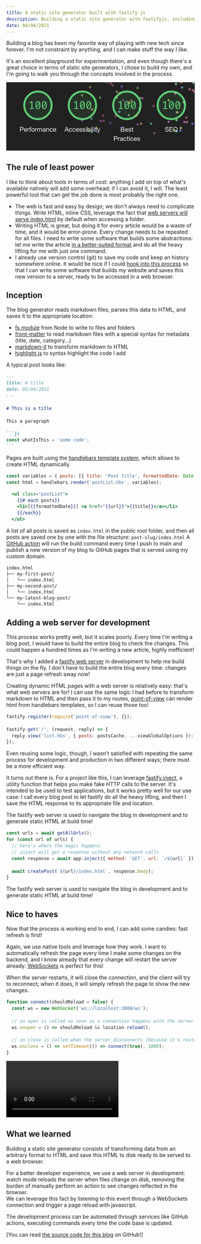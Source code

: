 ```yaml
---
title: A static site generator built with fastify js
description: Building a static site generator with fastifyjs, including hot reaload for fast development
date: 04/04/2021
---
```


Building a blog has been my favorite way of playing with new tech since forever. I'm not constraint by anything, and I can make stuff the way I like.

It's an excellent playground for experimentation, and even though there's a great choice in terms of static site generators, I chose to build my own, and I'm going to walk you through the concepts involved in the process.

<img src="assets/lighthouse.png" alt="A perfect 100 score from lightouse for this blog" />

## The rule of least power

I like to think about tools in terms of cost: anything I add on top of what's available natively will add some overhead; if I can avoid it, I will. The least powerful tool that can get the job done is most probably the right one.

- The web is fast and easy by design; we don't always need to complicate things. Write HTML, inline CSS, leverage the fact that [web servers will serve index.html](https://en.wikipedia.org/wiki/Webserver_directory_index) by default when accessing a folder.
- Writing HTML is great, but doing it for every article would be a waste of time, and it would be error-prone. Every change needs to be repeated for all files. I need to write some software that builds some abstractions: let me write the article [in a better-suited format](https://daringfireball.net/projects/markdown/syntax) and do all the heavy lifting for me with just one command.
- I already use version control (git) to save my code and keep an history somewhere online. It would be nice if I could [hook into this process](https://github.com/features/actions) so that I can write some software that builds my website and saves this new version to a server, ready to be accessed in a web browser.

## Inception

The blog generator reads markdown files, parses this data to HTML, and saves it to the appropriate location:

- [fs module](https://nodejs.org/api/fs.html#fs_fs_mkdir_path_options_callback) from Node to write to files and folders
- [front-matter](https://www.npmjs.com/package/front-matter) to read markdown files with a special syntax for metadata (title, date, category...)
- [markdown-it](https://github.com/markdown-it/markdown-it) to transform markdown to HTML
- [highlight.js](https://github.com/highlightjs/highlight.js/) to syntax highlight the code I add

A typical post looks like:

````md
---
title: A title
date: 05/04/2021
---

# This is a title

This a paragraph

```js
const whatIsThis = 'some code';
```
````

Pages are built using the [handlebars template system](https://handlebarsjs.com/), which allows to create HTML dynamically.

```js
const variables = { posts: [{ title: 'Post title', formattedDate: Date.now() }] };
const html = handlebars.render('postList.hbs', variables);
```

```hbs
  <ul class="postList">
    {{# each posts}}
    <li>[{{formattedDate}}] <a href="{{url}}">{{title}}</a></li>
    {{/each}}
  </ul>
```

A list of all posts is saved as `index.html` in the public root folder, and then all posts are saved one by one with the file structure: `post-slug/index.html`
A [GitHub action](https://github.com/JamesIves/github-pages-deploy-action) will run the build command every time I push to main and publish a new version of my blog to GitHub pages that is served using my custom domain.

```
index.html
├── my-first-post/
│   └── index.html
├── my-second-post/
│   └── index.html
└── my-latest-blog-post/
    └── index.html
```

## Adding a web server for development

This process works pretty well, but it scales poorly. Every time I'm writing a blog post, I would have to build the entire blog to check the changes. This could happen a hundred times as I'm writing a new article, highly inefficient!

That's why I added a [fastify web server](https://www.fastify.io/) in development to help me build things on the fly. I don't have to build the entire blog every time: changes are just a page refresh away now!

Creating dynamic HTML pages with a web server is relatively easy: that's what web servers are for!
I can use the same logic I had before to transform markdown to HTML and then pass it to my routes, [point-of-view](https://github.com/fastify/point-of-view) can render html from handlebars templates, so I can reuse those too!

```js
fastify.register(require('point-of-view'), {});

fastify.get('/', (request, reply) => {
  reply.view('list.hbs', { posts: postsCache, ...viewGlobalOptions });
});
```

Even reusing some logic, though, I wasn't satisfied with repeating the same process for development and production in two different ways; there must be a more efficient way.

It turns out there is. For a project like this, I can leverage [fastify.inject](https://www.fastify.io/docs/latest/Testing/#benefits-of-using-fastifyinject), a utility function that helps you make fake HTTP calls to the server. It's intended to be used to test applications, but it works pretty well for our use case: I call every blog post to let fastify do all the heavy lifting, and then I save the HTML response to its appropriate file and location.

The fastify web server is used to navigate the blog in development and to generate static HTML at build time!

```js
const urls = await getAllUrls();
for (const url of urls) {
  // here's where the magic happens.
  // inject will get a response without any network calls
  const response = await app.inject({ method: 'GET', url: `/${url}` });

  await createPost(`${url}/index.html`, response.body);
}
```

The fastify web server is used to navigate the blog in development and to generate static HTML at build time!

## Nice to haves

Now that the process is working end to end, I can add some candies: fast refresh is first!

Again, we use native tools and leverage how they work. I want to automatically refresh the page every time I make some changes on the backend, and I know already that every change will restart the server already: [WebSockets](https://developer.mozilla.org/en-US/docs/Web/API/WebSockets_API) is perfect for this!

When the server restarts, it will close the connection, and the client will try to reconnect; when it does, it will simply refresh the page to show the new changes.

```js
function connect(shouldReload = false) {
  const ws = new WebSocket('ws://localhost:3000/ws');

  // on open is called as soon as a connection happens with the server
  ws.onopen = () => shouldReload && location.reload();

  // on close is called when the server disconnects (because it's restarting)
  ws.onclose = () => setTimeout(() => connect(true), 1000);
}
```

<video src="https://cdn.loom.com/sessions/thumbnails/269368b9988c4437828cdc40806ac17d-00001.mp4" playsinline mute loop autoplay>A video of hot reload in action: changing something on the server will trigger a page reload.</video>

## What we learned

Building a static site generator consists of transforming data from an arbitrary format to HTML and save this HTML to disk ready to be served to a web browser.

For a better developer experience, we use a web server in development: watch mode reloads the server when files change on disk, removing the burden of manually perform an action to see changes reflected in the browser.  
We can leverage this fact by listening to this event through a WebSockets connection and trigger a page reload with javascript.

The development process can be automated through services like GitHub actions, executing commands every time the code base is updated.

[You can read [the source code for this blog](https://github.com/keepitterron/blg) on GitHub!]
